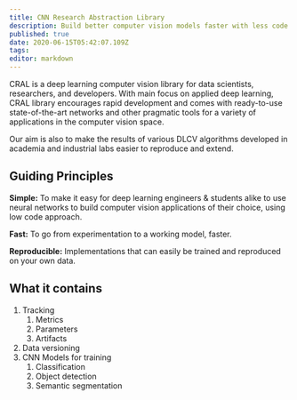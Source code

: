 ```yaml
---
title: CNN Research Abstraction Library
description: Build better computer vision models faster with less code.
published: true
date: 2020-06-15T05:42:07.109Z
tags: 
editor: markdown
---
```


CRAL is a deep learning computer vision library for data scientists, researchers, and developers. With main focus on applied deep learning, CRAL library encourages rapid development and comes with ready-to-use state-of-the-art networks and other pragmatic tools for a variety of applications in the computer vision space.

Our aim is also to make the results of various DLCV algorithms developed in academia and industrial labs easier to reproduce and extend.

## Guiding Principles

**Simple:** To make it easy for deep learning engineers & students alike to use neural networks to build computer vision applications of their choice, using low code approach.

**Fast:** To go from experimentation to a working model, faster.

**Reproducible:** Implementations that can easily be trained and reproduced on your own data.

## What it contains
1. Tracking
	1. Metrics
	1. Parameters
	1. Artifacts 
1. Data versioning
1. CNN Models for training
	1. Classification
	1. Object detection
	1. Semantic segmentation